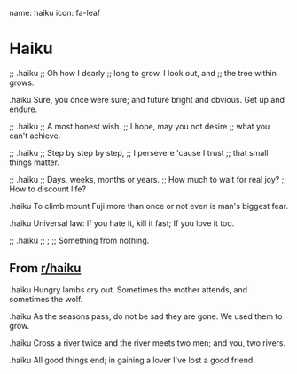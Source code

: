 name: haiku
icon: fa-leaf

# Haiku

;; .haiku
;; Oh how I dearly
;; long to grow.  I look out, and
;; the tree within grows.

.haiku
Sure, you once were sure;
and future bright and obvious.
Get up and endure.

;; .haiku
;; A most honest wish.
;; I hope, may you not desire
;; what you can't achieve.

;; .haiku
;; Step by step by step,
;; I persevere 'cause I trust
;; that small things matter.

;; .haiku
;; Days, weeks, months or years.
;; How much to wait for real joy?
;; How to discount life?

.haiku
To climb mount Fuji
more than once or not even
is man's biggest fear.

.haiku
Universal law:
If you hate it, kill it fast;
If you love it too.

;; .haiku
;; ;
;; Something from nothing.

## From [<span class="fab fa-reddit-alien"></span> r/haiku][haikusub]

[haikusub]: https://www.reddit.com/r/haiku/ "r/haiku"

.haiku
Hungry lambs cry out.
Sometimes the mother attends,
and sometimes the wolf.

.haiku
As the seasons pass,
do not be sad they are gone.
We used them to grow.

.haiku
Cross a river twice
and the river meets two men;
and you, two rivers.

.haiku
All good things end;
in gaining a lover
I've lost a good friend.
